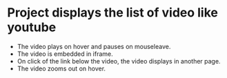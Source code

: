 # Project displays the list of video like youtube

* The video plays on hover and pauses on mouseleave.
* The video is embedded in iframe.
* On click of the link below the video, the video displays in another page.
* The video zooms out on hover.
